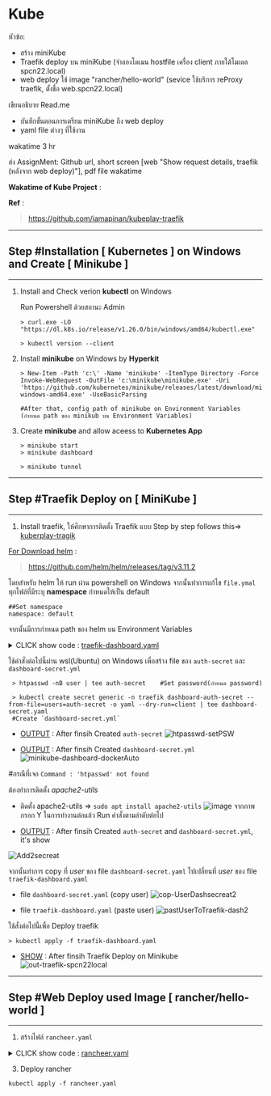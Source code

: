 # Kube

 หัวข้อ:
  - สร้าง miniKube
  - Traefik deploy บน miniKube
    (จำลองโดเมน hostfile เครื่อง client ภายใต้โมเดล spcn22.local)
  - web deploy ใช้ image "rancher/hello-world"
    (sevice ใช้บริการ reProxy traefik, ตั้งชื่อ web.spcn22.local)

 เขียนอธิบาย Read.me
 - บันทึกขั้นตอนการเตรียม miniKube ถึง web deploy 
 - yaml file ต่างๆ ที่ใช้งาน

 wakatime 3 hr

 ส่ง AssignMent: Github url, short screen [web "Show request details, traefik (หลังจาก web deploy)"], pdf file wakatime

**Wakatime of Kube Project** : 

**Ref** :
> https://github.com/iamapinan/kubeplay-traefik 

_________________________________________________________________________
## **Step** #Installation [ Kubernetes ] on Windows and Create  [ Minikube ]
_________________________________________________________________________

1. Install and Check verion **kubectl** on Windows 
    
    Run Powershell ด้วยสถานะ Admin

    ```shell
    > curl.exe -LO "https://dl.k8s.io/release/v1.26.0/bin/windows/amd64/kubectl.exe"

    > kubectl version --client
    ```
2. Install **minikube** on Windows by **Hyperkit**

    ```shell
    > New-Item -Path 'c:\' -Name 'minikube' -ItemType Directory -Force
    Invoke-WebRequest -OutFile 'c:\minikube\minikube.exe' -Uri 'https://github.com/kubernetes/minikube/releases/latest/download/minikube-windows-amd64.exe' -UseBasicParsing
    
    #After that, config path of minikube on Environment Variables (กำหนด path ของ minikub บน Environment Variables)

3. Create **minikube** and allow aceess to **Kubernetes App**  
    ```shell
    > minikube start
    > minikube dashboard

    > minikube tunnel
    ```

_________________________________________________________________________
## **Step** #Traefik Deploy on [ MiniKube ]
_________________________________________________________________________

1. Install traefik, ให้ศึกษาการติดตั้ง Traefik แบบ Step by step follows this=> [kuberplay-tragik](https://github.com/iamapinan/kubeplay-traefik)

<ins>For Download helm</ins> :
> https://github.com/helm/helm/releases/tag/v3.11.2

โดยสำหรับ helm ให้ run ผ่าน powershell on Windows จากนั้นทำการแก้ไข ```file.ymal``` ทุกไฟล์ที่มีระบุ **namespace** กำหนดให้เป็น default
```shell
##Set namespace
namespace: default
``` 
จากนั้นมีการกำหนด path ของ helm บน Environment Variables 

<details><summary>CLICK show code : <ins>traefik-dashboard.yaml</ins></summary>
<p>

```ruby
apiVersion: traefik.containo.us/v1alpha1
kind: Middleware
metadata:
  name: traefik-basic-authen
  namespace: default
spec:
  basicAuth:
    secret: dashboard-auth-secret
    removeHeader: true
---
apiVersion: v1
data:
  users: dXNlcjokMnkkMDUkR0Z3WUZKWkVIdUZlVEoxb3hOMnB0dXBURXpIWEN4djRZenQ4STV3T1kxcTFsZmZxY2M5T0cKCg==
kind: Secret
metadata:
  name: dashboard-auth-secret
  namespace: default
---
apiVersion: traefik.containo.us/v1alpha1
kind: IngressRoute
metadata:
  name: traefik-dashboard
  namespace: default
  annotations:
    kubernetes.io/ingress.class: traefik
    traefik.ingress.kubernetes.io/router.middlewares: traefik-basic-authen
spec:
  entryPoints:
    - websecure
  routes:
    - match: Host(`traefik.spcn22.local`) && (PathPrefix(`/dashboard`) || PathPrefix(`/api`))
      kind: Rule
      middlewares:
        - name: traefik-basic-authen
          namespace: default
      services:
        - name: api@internal
          kind: TraefikService
```
<p>
</details>

ใช้คำสั่งต่อไปนี้ผ่าน wsl(Ubuntu) on Windows เพื่อสร้าง file ของ ```auth-secret``` และ ```dashboard-secret.yml``` 
```linux
 > htpasswd -nB user | tee auth-secret    #Set password(กำหนด password)

 > kubectl create secret generic -n traefik dashboard-auth-secret --from-file=users=auth-secret -o yaml --dry-run=client | tee dashboard-secret.yaml
 #Create `dashboard-secret.yml`
```

* <ins>OUTPUT</ins> : After finsih Created ```auth-secret```
  ![htpasswd-setPSW](https://user-images.githubusercontent.com/104758471/225998200-9906106f-286c-4b9d-b4cc-6927f2afde93.jpg)

* <ins>OUTPUT</ins> : After finsih Created ```dashboard-secret.yml```
  ![minikube-dashboard-dockerAuto](https://user-images.githubusercontent.com/104758471/226010402-f2c4a94b-f277-47f5-b035-1799fe0f8e09.png)

#กรณีที่เจอ ```Command : 'htpasswd' not found```

ต้องทำการติดตั้ง *apache2-utils*
* ติดตั้ง apache2-utils => ```sudo apt install apache2-utils```
![image](https://user-images.githubusercontent.com/104758471/226003594-a9ecf798-4b7f-44d4-bd00-e4caf367d2b9.png)
จากภาพ กรอก Y ในการทำงานต่อแล้ว Run คำสั่งตามลำดับต่อไป

* <ins>OUTPUT</ins> : After finsih Created  ```auth-secret``` and ```dashboard-secret.yml```, it's show

![Add2secreat](https://user-images.githubusercontent.com/104758471/226095700-d6340859-3e51-4b02-a06a-4d2b33ab280b.jpg)

จากนั้นทำการ copy ที่ *user* ของ file ```dashboard-secret.yaml``` ไปเปลี่ยนที่ *user* ของ file ```traefik-dashboard.yaml```

* file ```dashboard-secret.yaml``` (copy user)
![cop-UserDashsecreat2](https://user-images.githubusercontent.com/104758471/226077479-bad79e84-2ad1-4f9e-baa1-ff1313e7dceb.jpg)

* file ```traefik-dashboard.yaml``` (paste user)
![pastUserToTraefik-dash2](https://user-images.githubusercontent.com/104758471/226078199-f1bce821-bcf8-405a-8b3b-baf8f74bc757.jpg)

ใช้สั่งต่อไปนี้เพื่อ Deploy traefik 
```shell
> kubectl apply -f traefik-dashboard.yaml
```
* <ins>SHOW</ins> : After finsih Traefik Deploy on Minikube
![out-traefik-spcn22local](https://user-images.githubusercontent.com/104758471/226078492-a267ec89-120d-439b-abb8-93d55224c6b1.jpg)

_________________________________________________________________________
## **Step** #Web Deploy used Image [ rancher/hello-world ]
_________________________________________________________________________

1. สร้างไฟล์ ```rancheer.yaml```
<details><summary>CLICK show code : <ins>rancheer.yaml</ins></summary>
<p>

```ruby
apiVersion: v1
kind: Service
metadata:
  name: rancher
  namespace: default
spec:
  selector:
    app: rancher
  ports:
  - port: 80
    targetPort: 80
---

apiVersion: apps/v1
kind: Deployment
metadata:
  name: rancher
spec:
  selector:
    matchLabels:
      app: rancher
  template:
    metadata:
      labels:
        app: rancher
    spec:
      containers:
      - name: rancher
        image: rancher/hello-world
        resources:
          limits:
            memory: "128Mi"
            cpu: "100m"
        ports:
        - containerPort: 80
---
apiVersion: traefik.containo.us/v1alpha1
kind: IngressRoute
metadata:
  name: traefik-ingress
  namespace: default 
spec:
  entryPoints:
    - web
    - websecure
  routes:
  - match: Host(`spcn22.local`)
    kind: Rule
    services:
    - name: rancher
      port: 80
```
</p>
</details>

3. Deploy rancher
```
kubectl apply -f rancheer.yaml
```